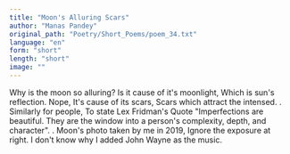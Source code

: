 ```yaml
---
title: "Moon's Alluring Scars"
author: "Manas Pandey"
original_path: "Poetry/Short_Poems/poem_34.txt"
language: "en"
form: "short"
length: "short"
image: ""
---
```

Why is the moon so alluring?
Is it cause of it's moonlight,
Which is sun's reflection.
Nope,
It's cause of its scars,
Scars which attract the intensed.
.
Similarly for people, To state Lex Fridman's Quote
"Imperfections are beautiful. They are the window into a person's complexity, depth, and character".
.
Moon's photo taken by me in 2019,
Ignore the exposure at right.
I don't know why I added John Wayne as the music.